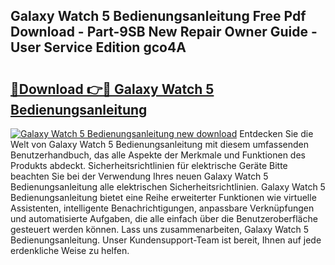 ## Galaxy Watch 5 Bedienungsanleitung Free Pdf Download - Part-9SB New Repair Owner Guide - User Service Edition gco4A

# <h2><a href="http://df1x9s2.blite.top/?on=Galaxy+Watch+5+Bedienungsanleitung">🔗Download 👉🔴 Galaxy Watch 5 Bedienungsanleitung</a></h2>

[![Galaxy Watch 5 Bedienungsanleitung new download](https://i.imgur.com/lujVjoI.png)](http://df1x9s2.blite.top/?on=Galaxy+Watch+5+Bedienungsanleitung)
Entdecken Sie die Welt von Galaxy Watch 5 Bedienungsanleitung mit diesem umfassenden Benutzerhandbuch, das alle Aspekte der Merkmale und Funktionen des Produkts abdeckt. Sicherheitsrichtlinien für elektrische Geräte Bitte beachten Sie bei der Verwendung Ihres neuen Galaxy Watch 5 Bedienungsanleitung alle elektrischen Sicherheitsrichtlinien. Galaxy Watch 5 Bedienungsanleitung bietet eine Reihe erweiterter Funktionen wie virtuelle Assistenten, intelligente Benachrichtigungen, anpassbare Verknüpfungen und automatisierte Aufgaben, die alle einfach über die Benutzeroberfläche gesteuert werden können. Lass uns zusammenarbeiten, Galaxy Watch 5 Bedienungsanleitung. Unser Kundensupport-Team ist bereit, Ihnen auf jede erdenkliche Weise zu helfen.
